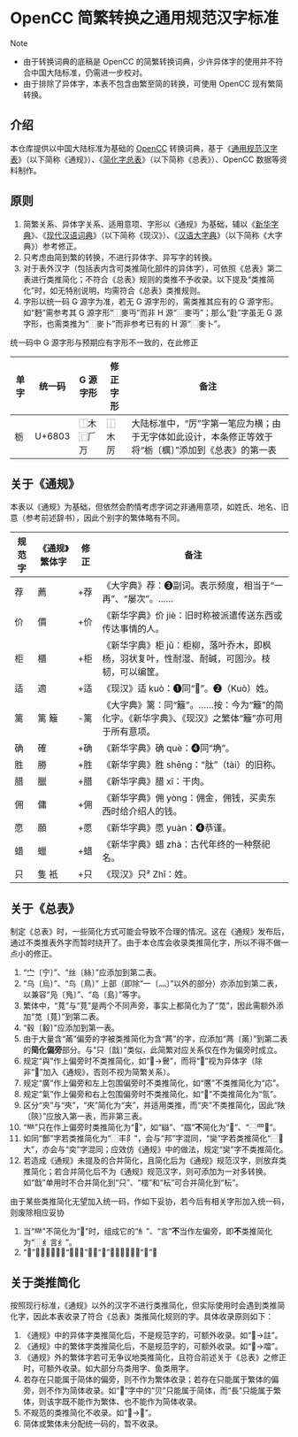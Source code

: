 # OpenCC 简繁转换之通用规范汉字标准

> [!NOTE]
> - 由于转换词典的底稿是 OpenCC 的简繁转换词典，少许异体字的使用并不符合中国大陆标准，仍需进一步校对。
> - 由于排除了异体字，本表不包含由繁至简的转换，可使用 OpenCC 现有繁简转换。

## 介绍

本仓库提供以中国大陆标准为基础的 [OpenCC](https://github.com/BYVoid/OpenCC) 转换词典，基于《[通用规范汉字表](https://zh.wikipedia.org/zh-cn/%E9%80%9A%E7%94%A8%E8%A7%84%E8%8C%83%E6%B1%89%E5%AD%97%E8%A1%A8)》（以下简称《通规》）、《[简化字总表](https://zh.wikipedia.org/zh-cn/%E7%AE%80%E5%8C%96%E5%AD%97%E6%80%BB%E8%A1%A8)》（以下简称《总表》）、OpenCC 数据等资料制作。

## 原则

1. 简繁关系、异体字关系、适用意项、字形以《通规》为基础，辅以《[新华字典](https://zh.wikipedia.org/zh-cn/%E6%96%B0%E5%8D%8E%E5%AD%97%E5%85%B8)》、《[现代汉语词典](https://zh.wikipedia.org/zh-cn/%E7%8E%B0%E4%BB%A3%E6%B1%89%E8%AF%AD%E8%AF%8D%E5%85%B8)》（以下简称《现汉》）、《[汉语大字典](https://zh.wikipedia.org/zh-cn/%E6%B1%89%E8%AF%AD%E5%A4%A7%E5%AD%97%E5%85%B8)》（以下简称《大字典》）参考修正。
1. 只考虑由简到繁的转换，不进行异体字、异写字的转换。
1. 对于表外汉字（包括表内含可类推简化部件的异体字），可依照《总表》第二表进行类推简化；不符合《总表》规则的类推不予收录。以下提及“类推简化”时，如无特别说明，均需符合《总表》类推规则。
1. 字形以统一码 G 源字为准，若无 G 源字形的，需类推其应有的 G 源字形。如“麪”需参考其 G 源字形“⿰麥丏”而非 H 源“⿺麥丏”；那么“𪋿”字虽无 G 源字形，也需类推为“⿰麥卜”而非参考已有的 H 源“⿺麥卜”。

统一码中 G 源字形与预期应有字形不一致的，在此修正

|单字|统一码|G 源字形|修正字形|备注|
|---|---|---|---|---|
|栃|U+6803|⿰木⿸𠂆万|⿰木厉|大陆标准中，“厉”字第一笔应为横；由于无字体如此设计，本条修正等效于将“栃〔櫔〕”添加到《总表》的第一表|

## 关于《通规》

本表以《通规》为基础，但依然会酌情考虑字词之非通用意项，如姓氏、地名、旧意（参考前述辞书），因此个别字的繁体略有不同。

|规范字|《通规》繁体字|修正|备注|
|---|---|---|---|
|荐|薦|+荐|《大字典》荐：➌副词。表示频度，相当于“一再”、“屡次”。……|
|价|價|+价|《新华字典》价 jiè：旧时称被派遣传送东西或传达事情的人。|
|柜|櫃|+柜|《新华字典》柜 jǔ：柜柳，落叶乔木，即枫杨，羽状复叶，性耐湿、耐碱，可固沙。枝韧，可以编筐。|
|适|適|+适|《现汉》适 kuò：➊同“𨓈”。➋（Kuò）姓。|
|篱|篱 籬|-篱|《大字典》篱：同“籬”。……按：今为“籬”的简化字。《新华字典》、《现汉》之繁体“籬”亦可用于所有意项。|
|确|確|+确|《新华字典》确 què：➍同“埆”。|
|胜|勝|+胜|《新华字典》胜 shēng：“肽”（tài）的旧称。|
|腊|臘|+腊|《新华字典》腊 xī：干肉。|
|佣|傭|+佣|《新华字典》佣 yòng：佣金，佣钱，买卖东西时给介绍人的钱。|
|愿|願|+愿|《新华字典》愿 yuàn：➍恭谨。|
|蜡|蠟|+蜡|《新华字典》蜡 zhà：古代年终的一种祭祀名。|
|只|隻 衹|+只|《现汉》只² Zhǐ：姓。|

## 关于《总表》

制定《总表》时，一些简化方式可能会导致不合理的情况。这在《通规》发布后，通过不类推表外字而暂时绕开了。由于本仓库会收录类推简化字，所以不得不做一点小的修正。

1. “㝉〔宁〕”、“丝〔絲〕”应添加到第二表。
1. “乌〔烏〕”、“鸟〔鳥〕” 上部（即除“一〔灬〕”以外的部分）亦添加到第二表，以兼容“凫〔鳬〕”、“岛〔島〕”等字。
1. 繁体中，“萈”与“莧”是两个不同声旁，事实上都简化为了“苋”，因此需额外添加“苋〔萈〕”到第二表。
1. “毂〔轂〕”应添加到第一表。
1. 由于大量含“㒼”偏旁的字被类推简化为含“𬜯”的字，应添加“𬜯〔㒼〕”到第二表的**简化偏旁**部分。与“只〔戠〕”类似，此简繁对应关系仅在作为偏旁时成立。
1. 规定“與”作上偏旁时不类推简化，如“𱊭->鸒”，而将“𱉰”视为异体字（除非“𱉰”加入《通规》，否则不视为简繁关系）。
1. 规定“廣”作上偏旁和左上包围偏旁时不类推简化，如“懬”不类推简化为“応”。
1. 规定“氣”作上偏旁和右上包围偏旁时不类推简化，如“𣱩”不类推简化为“氜”。
1. 区分“㚒”与“夾”，“夾”简化为“夹”，并适用类推，而“㚒”不类推简化，因此“陕〔陝〕”应放入第一表，而非第三表。
1. “龻”只在作上偏旁时类推简化为“𰁜”，如“䜌”、“羉”**不**简化为“𰁜”、“⿱罒𰁜”。
1. 如同“酆”字若类推简化为“⿰丰阝”，会与“邦”字混同，“奱”字若类推简化“⿱𰁜大”，亦会与“奕”字混同；应效仿《通规》中的做法，规定“奱”字不类推简化。
1. 若造成《通规》未提及的合并简化，且简化后为《通规》规范汉字，则放弃类推简化；若合并简化后不为《通规》规范汉字，则可添加为一对多转换。如“戠”单用时不合并简化到“只”、“橒”和“枟”可合并简化到“枟”。

由于某些类推简化无望加入统一码，作如下妥协，若今后有相关字形加入统一码，则废除相应妥协

1. 当“龻”不简化为“𰁜”时，组成它的“糹”、“言”**不**当作左偏旁，即**不**类推简化为“⿲纟言纟”。
1. “𨊥”不类推简化为“⿱车凵”，如“轚”应类推简化为“𰺟”。

## 关于类推简化

按照现行标准，《通规》以外的汉字不进行类推简化，但实际使用时会遇到类推简化字，因此本表收录了符合《总表》类推简化规则的字。具体收录原则如下：

1. 《通规》中的异体字类推简化后，不是规范字的，可额外收录。如“𬣣->註”。
1. 《通规》中的繁体字类推简化后，不是规范字的，可额外收录。如“𪠽->噹”。
1. 《通规》外的繁体字若可无争议地类推简化，且符合前述关于《总表》之修正时，可额外收录。如大部分鸟类用字、鱼类用字。
1. 若存在只能属于简体的偏旁，则不作为繁体收录；若存在只能属于繁体的偏旁，则不作为简体收录。如“𧹔”字中的“贝”只能属于简体，而“長”只能属于繁体，则该字既不能作为繁体、也不能作为简体收录。
1. 不规范的类推简化不收录。如“𪹀->𤑹”。
1. 简体或繁体未分配统一码的，暂不收录。
